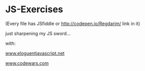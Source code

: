 # JS-Exercises

(Every file has JSfiddle or http://codepen.io/Regdarim/ link in it)

just sharpening my JS sword...

with:

www.eloguentjavascript.net

www.codewars.com